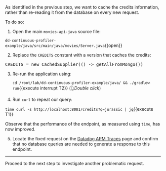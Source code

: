 As identified in the previous step, we want to cache the credits information,
rather than re-reading it from the database on every new request.

To do so:

1. Open the main `movies-api-java` source file:

  `dd-continuous-profiler-example/java/src/main/java/movies/Server.java`{{open}}

2. Replace the `CREDITS` constant with a version that caches the credits:

  <pre class="file" data-filename="dd-continuous-profiler-example/java/src/main/java/movies/Server.java" data-target="insert" data-marker="CREDITS = () -> getAllFromMongo()">CREDITS = new CachedSupplier(() -> getAllFromMongo())</pre>

3. Re-run the application using:

   `cd /root/lab/dd-continuous-profiler-example/java/ && ./gradlew run`{{execute interrupt T2}} (👆_Double click_)

4. Run `curl` to repeat our query:

  `time curl -s http://localhost:8081/credits?q=jurassic | jq`{{execute T1}}

  Observe that the performance of the endpoint, as measured using `time`, has now improved.

5. Locate the fixed request on the <a href="https://app.datadoghq.com/apm/traces" target="_datadog">Datadog APM Traces</a> page and confirm that no database queries are needed to generate a response to this endpoint.


---

Proceed to the next step to investigate another problematic request.
